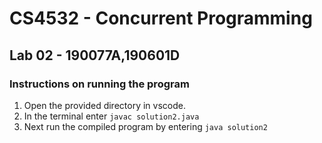 # CS4532 - Concurrent Programming
## Lab 02 - 190077A,190601D

### Instructions on running the program
01. Open the provided directory in vscode.
02. In the terminal enter `javac solution2.java`
03. Next run the compiled program by entering `java solution2`
